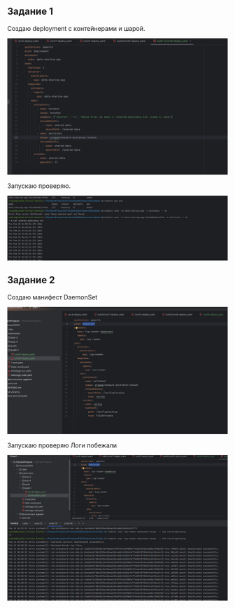 ## Задание 1

Создаю deployment c контейнерами и шарой.

![5e6023714b38bc171d32199a509e8e3d.png](../_resources/5e6023714b38bc171d32199a509e8e3d-2.png)

Запускаю проверяю.

![36e7a1cb8c4a736895fa407883d81de3.png](../_resources/36e7a1cb8c4a736895fa407883d81de3-2.png)

## Задание 2

Создаю манифест DaemonSet

![c652f9bfdd16ddeb852f48f9accc61f0.png](../_resources/c652f9bfdd16ddeb852f48f9accc61f0-2.png)

Запускаю проверяю 
Логи побежали

![c907efad451961444944a75d8a0beb23.png](../_resources/c907efad451961444944a75d8a0beb23-2.png)